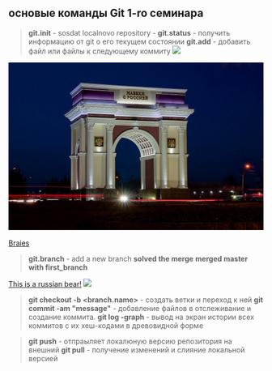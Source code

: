## основые команды Git 1-ro семинара

> **git.init** - sosdat localnovo repository -
> **git.status** - получить информацию от git о его текущем состоянии
> **git.add** - добавить файл или файлы к следующему коммиту
![](https://i.natgeofe.com/k/d21630fa-3ab9-4e37-adea-c503629e49d4/great_white_smile.jpg?w=1200)

![](arcaNalchik.jpeg)

[Braies](https://ru.wikipedia.org/wiki/%D0%91%D1%80%D0%B0%D0%B5%D1%81)

> **git.branch** - add a new branch
> **solved the merge**
> **merged master with first_branch**


[This is a russian bear!](https://en.wikipedia.org/wiki/Russia)
![](https://i.pinimg.com/originals/db/0d/88/db0d882eb7f35e3ae8e631b3bb1596c5.jpg)

> **git checkout -b <branch.name>** - создать ветки и переход к ней
> **git commit -am "message"** - добавление файлов в отслеживание и создание коммита.
> **git log -graph** - вывод на экран истории всех коммитов с их хеш-кодами в древовидной форме

> **git push** - отпраыляет локалюную версию репозитория на внешний
> **git pull** - получение изменений и слияние локальной версией




